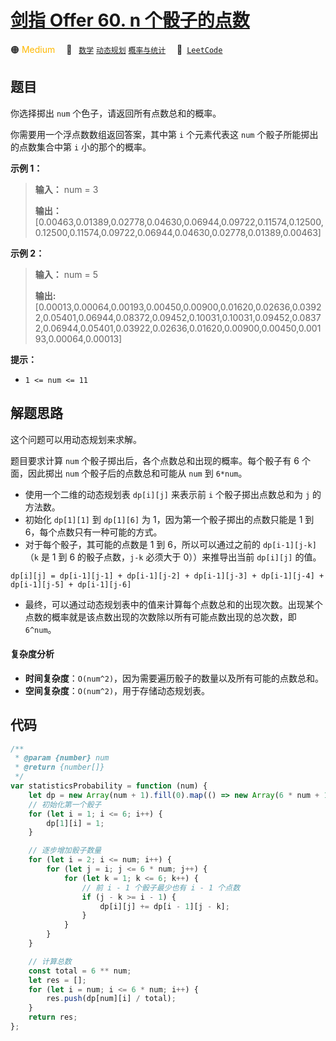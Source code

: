 # [剑指 Offer 60. n 个骰子的点数](https://leetcode.cn/problems/nge-tou-zi-de-dian-shu-lcof)

🟠 <font color=#ffb800>Medium</font>&emsp; 🔖&ensp; [`数学`](/tag/math.md) [`动态规划`](/tag/dynamic-programming.md) [`概率与统计`](/tag/probability-and-statistics.md)&emsp; 🔗&ensp;[`LeetCode`](https://leetcode.cn/problems/nge-tou-zi-de-dian-shu-lcof)

## 题目

你选择掷出 `num` 个色子，请返回所有点数总和的概率。

你需要用一个浮点数数组返回答案，其中第 `i` 个元素代表这 `num` 个骰子所能掷出的点数集合中第 `i` 小的那个的概率。

**示例 1：**

> **输入：** num = 3
>
> **输出：**[0.00463,0.01389,0.02778,0.04630,0.06944,0.09722,0.11574,0.12500,0.12500,0.11574,0.09722,0.06944,0.04630,0.02778,0.01389,0.00463]

**示例 2：**

> **输入：** num = 5
>
> **输出:**[0.00013,0.00064,0.00193,0.00450,0.00900,0.01620,0.02636,0.03922,0.05401,0.06944,0.08372,0.09452,0.10031,0.10031,0.09452,0.08372,0.06944,0.05401,0.03922,0.02636,0.01620,0.00900,0.00450,0.00193,0.00064,0.00013]

**提示：**

- `1 <= num <= 11`

## 解题思路

这个问题可以用动态规划来求解。

题目要求计算 `num` 个骰子掷出后，各个点数总和出现的概率。每个骰子有 6 个面，因此掷出 `num` 个骰子后的点数总和可能从 `num` 到 `6*num`。

- 使用一个二维的动态规划表 `dp[i][j]` 来表示前 `i` 个骰子掷出点数总和为 `j` 的方法数。
- 初始化 `dp[1][1]` 到 `dp[1][6]` 为 1，因为第一个骰子掷出的点数只能是 1 到 6，每个点数只有一种可能的方式。
- 对于每个骰子，其可能的点数是 1 到 6，所以可以通过之前的 `dp[i-1][j-k]`（`k` 是 1 到 6 的骰子点数，`j-k` 必须大于 0））来推导出当前 `dp[i][j]` 的值。

`dp[i][j] = dp[i-1][j-1] + dp[i-1][j-2] + dp[i-1][j-3] + dp[i-1][j-4] + dp[i-1][j-5] + dp[i-1][j-6]`

- 最终，可以通过动态规划表中的值来计算每个点数总和的出现次数。出现某个点数的概率就是该点数出现的次数除以所有可能点数出现的总次数，即 `6^num`。

#### 复杂度分析

- **时间复杂度**：`O(num^2)`，因为需要遍历骰子的数量以及所有可能的点数总和。
- **空间复杂度**：`O(num^2)`，用于存储动态规划表。

## 代码

```javascript
/**
 * @param {number} num
 * @return {number[]}
 */
var statisticsProbability = function (num) {
	let dp = new Array(num + 1).fill(0).map(() => new Array(6 * num + 1).fill(0));
	// 初始化第一个骰子
	for (let i = 1; i <= 6; i++) {
		dp[1][i] = 1;
	}

	// 逐步增加骰子数量
	for (let i = 2; i <= num; i++) {
		for (let j = i; j <= 6 * num; j++) {
			for (let k = 1; k <= 6; k++) {
				// 前 i - 1 个骰子最少也有 i - 1 个点数
				if (j - k >= i - 1) {
					dp[i][j] += dp[i - 1][j - k];
				}
			}
		}
	}

	// 计算总数
	const total = 6 ** num;
	let res = [];
	for (let i = num; i <= 6 * num; i++) {
		res.push(dp[num][i] / total);
	}
	return res;
};
```
